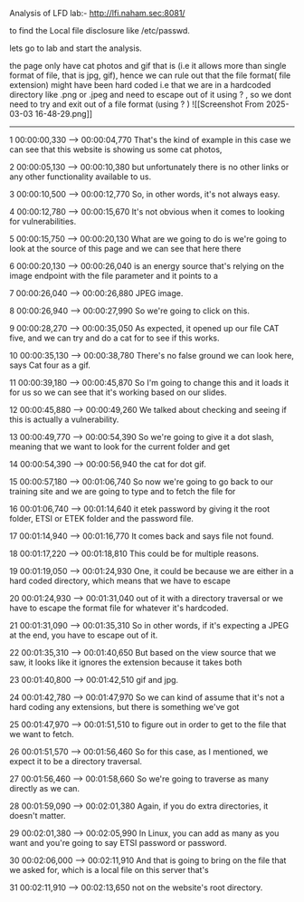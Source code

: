 Analysis of LFD lab:-    http://lfi.naham.sec:8081/

to find the Local file disclosure like    /etc/passwd.

lets go to lab and start the analysis.


the page only have cat photos and gif that is (i.e it allows more than single format of file, that is jpg, gif), hence we can rule out that the file format( file extension) might have been hard coded  i.e that we are in a hardcoded directory like .png or .jpeg and need to escape out of it using  ? , so we dont need to try and exit out of a file format (using ? )
![[Screenshot From 2025-03-03 16-48-29.png]]









---

1
00:00:00,330 --> 00:00:04,770
That's the kind of example in this case we can see that this website is showing us some cat photos,

2
00:00:05,130 --> 00:00:10,380
but unfortunately there is no other links or any other functionality available to us.

3
00:00:10,500 --> 00:00:12,770
So, in other words, it's not always easy.

4
00:00:12,780 --> 00:00:15,670
It's not obvious when it comes to looking for vulnerabilities.

5
00:00:15,750 --> 00:00:20,130
What are we going to do is we're going to look at the source of this page and we can see that here there

6
00:00:20,130 --> 00:00:26,040
is an energy source that's relying on the image endpoint with the file parameter and it points to a

7
00:00:26,040 --> 00:00:26,880
JPEG image.

8
00:00:26,940 --> 00:00:27,990
So we're going to click on this.

9
00:00:28,270 --> 00:00:35,050
As expected, it opened up our file CAT five, and we can try and do a cat for to see if this works.

10
00:00:35,130 --> 00:00:38,780
There's no false ground we can look here, says Cat four as a gif.

11
00:00:39,180 --> 00:00:45,870
So I'm going to change this and it loads it for us so we can see that it's working based on our slides.

12
00:00:45,880 --> 00:00:49,260
We talked about checking and seeing if this is actually a vulnerability.

13
00:00:49,770 --> 00:00:54,390
So we're going to give it a dot slash, meaning that we want to look for the current folder and get

14
00:00:54,390 --> 00:00:56,940
the cat for dot gif.

15
00:00:57,180 --> 00:01:06,740
So now we're going to go back to our training site and we are going to type and to fetch the file for

16
00:01:06,740 --> 00:01:14,640
it etek password by giving it the root folder, ETSI or ETEK folder and the password file.

17
00:01:14,940 --> 00:01:16,770
It comes back and says file not found.

18
00:01:17,220 --> 00:01:18,810
This could be for multiple reasons.

19
00:01:19,050 --> 00:01:24,930
One, it could be because we are either in a hard coded directory, which means that we have to escape

20
00:01:24,930 --> 00:01:31,040
out of it with a directory traversal or we have to escape the format file for whatever it's hardcoded.

21
00:01:31,090 --> 00:01:35,310
So in other words, if it's expecting a JPEG at the end, you have to escape out of it.

22
00:01:35,310 --> 00:01:40,650
But based on the view source that we saw, it looks like it ignores the extension because it takes both

23
00:01:40,800 --> 00:01:42,510
gif and jpg.

24
00:01:42,780 --> 00:01:47,970
So we can kind of assume that it's not a hard coding any extensions, but there is something we've got

25
00:01:47,970 --> 00:01:51,510
to figure out in order to get to the file that we want to fetch.

26
00:01:51,570 --> 00:01:56,460
So for this case, as I mentioned, we expect it to be a directory traversal.

27
00:01:56,460 --> 00:01:58,660
So we're going to traverse as many directly as we can.

28
00:01:59,090 --> 00:02:01,380
Again, if you do extra directories, it doesn't matter.

29
00:02:01,380 --> 00:02:05,990
In Linux, you can add as many as you want and you're going to say ETSI password or password.

30
00:02:06,000 --> 00:02:11,910
And that is going to bring on the file that we asked for, which is a local file on this server that's

31
00:02:11,910 --> 00:02:13,650
not on the website's root directory.